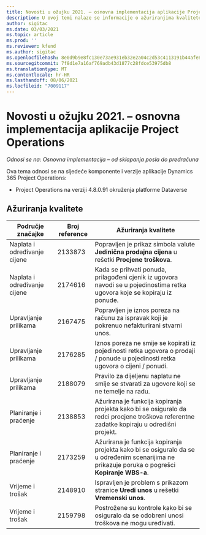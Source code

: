 ```yaml
---
title: Novosti u ožujku 2021. – osnovna implementacija aplikacije Project Operations
description: U ovoj temi nalaze se informacije o ažuriranjima kvalitete dostupnim u izdanju osnovne implementacije aplikacije Project Operations za ožujak 2021.
author: sigitac
ms.date: 03/03/2021
ms.topic: article
ms.prod: ''
ms.reviewer: kfend
ms.author: sigitac
ms.openlocfilehash: 8e0d9b9e8fc130e73ae931eb32e2a04c2d53c4113191b44afe8df6dc4678b25d
ms.sourcegitcommit: 7f8d1e7a16af769adb43d1877c28fdce53975db8
ms.translationtype: MT
ms.contentlocale: hr-HR
ms.lasthandoff: 08/06/2021
ms.locfileid: "7009117"
---
```

# <a name="whats-new-march-2021---project-operations-lite-deployment"></a>Novosti u ožujku 2021. – osnovna implementacija aplikacije Project Operations

_Odnosi se na: Osnovna implementacija – od sklapanja posla do predračuna_


Ova tema odnosi se na sljedeće komponente i verzije aplikacije Dynamics 365 Project Operations:

- Project Operations na verziji 4.8.0.91 okruženja platforme Dataverse 

## <a name="quality-updates"></a>Ažuriranja kvalitete

| **Područje značajke** | **Broj reference** | **Ažuriranja kvalitete** |
| --- | --- | --- |
| Naplata i određivanje cijene | 2133873 | Popravljen je prikaz simbola valute **Jedinična prodajna cijena** u rešetki **Procjene troškova**. |
| Naplata i određivanje cijene | 2174616 | Kada se prihvati ponuda, prilagođeni cjenik iz ugovora navodi se u pojedinostima retka ugovora koje se kopiraju iz ponude. |
| Upravljanje prilikama | 2167475 | Popravljen je iznos poreza na računu za ispravak koji je pokrenuo nefakturirani stvarni unos. |
| Upravljanje prilikama | 2176285 | Iznos poreza ne smije se kopirati iz pojedinosti retka ugovora o prodaji / ponude u pojedinosti retka ugovora o cijeni / ponudi. |
| Upravljanje prilikama | 2188079 | Pravilo za dijeljenu naplatu ne smije se stvarati za ugovore koji se ne temelje na radu. |
| Planiranje i praćenje | 2138853 | Ažurirana je funkcija kopiranja projekta kako bi se osiguralo da redci procjene troškova referentne zadatke kopiraju u odredišni projekt. |
| Planiranje i praćenje | 2173259 | Ažurirana je funkcija kopiranja projekta kako bi se osiguralo da se u određenim scenarijima ne prikazuje poruka o pogrešci **Kopiranje WBS-a**. |
| Vrijeme i trošak | 2148910 | Ispravljen je problem s prikazom stranice **Uredi unos** u rešetki **Vremenski unos**. |
| Vrijeme i trošak | 2159798 | Postrožene su kontrole kako bi se osiguralo da se odobreni unosi troškova ne mogu uređivati. |


